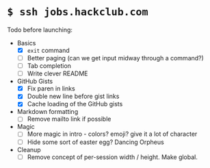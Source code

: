 # `$ ssh jobs.hackclub.com`

Todo before launching:

- Basics
    - [X] `exit` command
    - [ ] Better paging (can we get input midway through a command?)
    - [ ] Tab completion
    - [ ] Write clever README
- GitHub Gists
    - [X] Fix paren in links
    - [X] Double new line before gist links
    - [X] Cache loading of the GitHub gists
- Markdown formatting
    - [ ] Remove mailto link if possible
- Magic
    - [ ] More magic in intro - colors? emoji? give it a lot of character
    - [ ] Hide some sort of easter egg? Dancing Orpheus
- Cleanup
    - [ ] Remove concept of per-session width / height. Make global.
